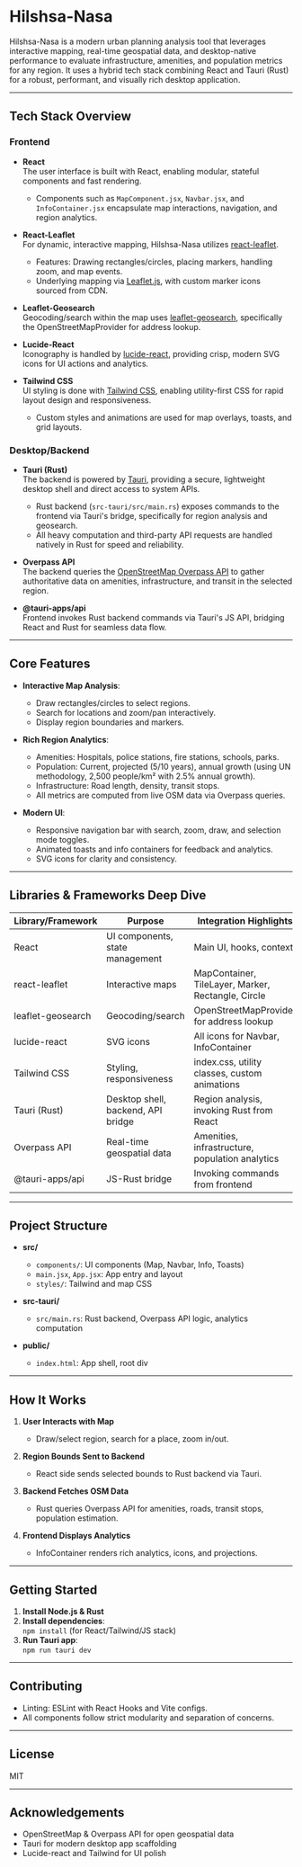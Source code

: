 # Hilshsa-Nasa

Hilshsa-Nasa is a modern urban planning analysis tool that leverages interactive mapping, real-time geospatial data, and desktop-native performance to evaluate infrastructure, amenities, and population metrics for any region. It uses a hybrid tech stack combining React and Tauri (Rust) for a robust, performant, and visually rich desktop application.

---

## Tech Stack Overview

### Frontend
- **React**  
  The user interface is built with React, enabling modular, stateful components and fast rendering.  
  - Components such as `MapComponent.jsx`, `Navbar.jsx`, and `InfoContainer.jsx` encapsulate map interactions, navigation, and region analytics.

- **React-Leaflet**  
  For dynamic, interactive mapping, Hilshsa-Nasa utilizes [react-leaflet](https://react-leaflet.js.org/).  
  - Features: Drawing rectangles/circles, placing markers, handling zoom, and map events.
  - Underlying mapping via [Leaflet.js](https://leafletjs.com/), with custom marker icons sourced from CDN.

- **Leaflet-Geosearch**  
  Geocoding/search within the map uses [leaflet-geosearch](https://smeijer.github.io/leaflet-geosearch/), specifically the OpenStreetMapProvider for address lookup.

- **Lucide-React**  
  Iconography is handled by [lucide-react](https://lucide.dev/), providing crisp, modern SVG icons for UI actions and analytics.

- **Tailwind CSS**  
  UI styling is done with [Tailwind CSS](https://tailwindcss.com/), enabling utility-first CSS for rapid layout design and responsiveness.  
  - Custom styles and animations are used for map overlays, toasts, and grid layouts.

### Desktop/Backend
- **Tauri (Rust)**  
  The backend is powered by [Tauri](https://tauri.app/), providing a secure, lightweight desktop shell and direct access to system APIs.
  - Rust backend (`src-tauri/src/main.rs`) exposes commands to the frontend via Tauri's bridge, specifically for region analysis and geosearch.
  - All heavy computation and third-party API requests are handled natively in Rust for speed and reliability.

- **Overpass API**  
  The backend queries the [OpenStreetMap Overpass API](https://overpass-turbo.eu/) to gather authoritative data on amenities, infrastructure, and transit in the selected region.

- **@tauri-apps/api**  
  Frontend invokes Rust backend commands via Tauri's JS API, bridging React and Rust for seamless data flow.

---

## Core Features

- **Interactive Map Analysis**:  
  - Draw rectangles/circles to select regions.
  - Search for locations and zoom/pan interactively.
  - Display region boundaries and markers.

- **Rich Region Analytics**:  
  - Amenities: Hospitals, police stations, fire stations, schools, parks.
  - Population: Current, projected (5/10 years), annual growth (using UN methodology, 2,500 people/km² with 2.5% annual growth).
  - Infrastructure: Road length, density, transit stops.
  - All metrics are computed from live OSM data via Overpass queries.

- **Modern UI**:  
  - Responsive navigation bar with search, zoom, draw, and selection mode toggles.
  - Animated toasts and info containers for feedback and analytics.
  - SVG icons for clarity and consistency.

---

## Libraries & Frameworks Deep Dive

| Library/Framework      | Purpose                                                       | Integration Highlights                                     |
|------------------------|---------------------------------------------------------------|------------------------------------------------------------|
| React                  | UI components, state management                               | Main UI, hooks, context                                    |
| react-leaflet          | Interactive maps                                              | MapContainer, TileLayer, Marker, Rectangle, Circle         |
| leaflet-geosearch      | Geocoding/search                                              | OpenStreetMapProvider for address lookup                   |
| lucide-react           | SVG icons                                                     | All icons for Navbar, InfoContainer                        |
| Tailwind CSS           | Styling, responsiveness                                      | index.css, utility classes, custom animations              |
| Tauri (Rust)           | Desktop shell, backend, API bridge                           | Region analysis, invoking Rust from React                  |
| Overpass API           | Real-time geospatial data                                    | Amenities, infrastructure, population analytics            |
| @tauri-apps/api        | JS-Rust bridge                                               | Invoking commands from frontend                            |

---

## Project Structure

- **src/**  
  - `components/`: UI components (Map, Navbar, Info, Toasts)
  - `main.jsx`, `App.jsx`: App entry and layout
  - `styles/`: Tailwind and map CSS

- **src-tauri/**  
  - `src/main.rs`: Rust backend, Overpass API logic, analytics computation

- **public/**  
  - `index.html`: App shell, root div

---

## How It Works

1. **User Interacts with Map**  
   - Draw/select region, search for a place, zoom in/out.

2. **Region Bounds Sent to Backend**  
   - React side sends selected bounds to Rust backend via Tauri.

3. **Backend Fetches OSM Data**  
   - Rust queries Overpass API for amenities, roads, transit stops, population estimation.

4. **Frontend Displays Analytics**  
   - InfoContainer renders rich analytics, icons, and projections.

---

## Getting Started

1. **Install Node.js & Rust**
2. **Install dependencies**:  
   `npm install` (for React/Tailwind/JS stack)
3. **Run Tauri app**:  
   `npm run tauri dev`

---

## Contributing

- Linting: ESLint with React Hooks and Vite configs.
- All components follow strict modularity and separation of concerns.

---

## License

MIT

---

## Acknowledgements

- OpenStreetMap & Overpass API for open geospatial data
- Tauri for modern desktop app scaffolding
- Lucide-react and Tailwind for UI polish
